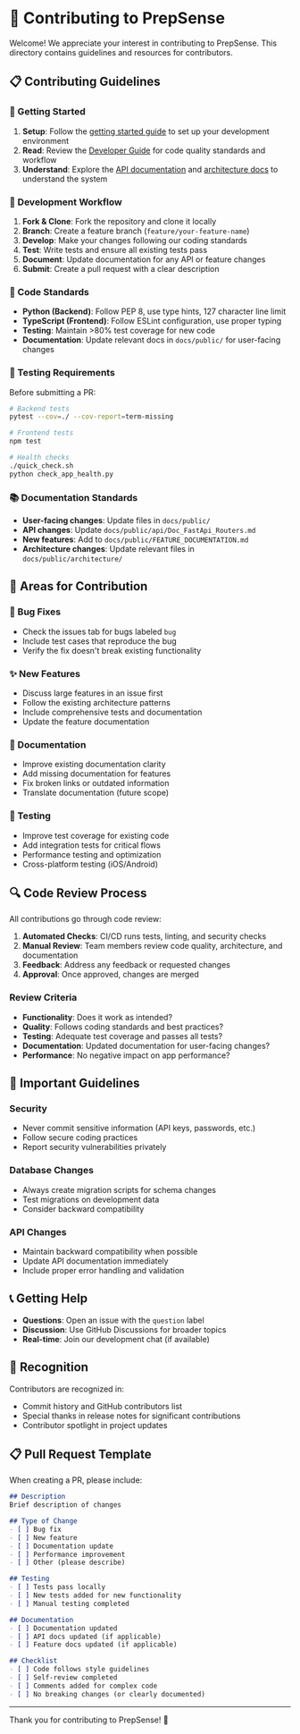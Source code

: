 # 🤝 Contributing to PrepSense

Welcome! We appreciate your interest in contributing to PrepSense. This directory contains guidelines and resources for contributors.

## 📋 Contributing Guidelines

### 🚀 Getting Started
1. **Setup**: Follow the [getting started guide](../getting-started/) to set up your development environment
2. **Read**: Review the [Developer Guide](./DEVELOPER_GUIDE.md) for code quality standards and workflow
3. **Understand**: Explore the [API documentation](../api/) and [architecture docs](../architecture/) to understand the system

### 🔄 Development Workflow

1. **Fork & Clone**: Fork the repository and clone it locally
2. **Branch**: Create a feature branch (`feature/your-feature-name`)
3. **Develop**: Make your changes following our coding standards
4. **Test**: Write tests and ensure all existing tests pass
5. **Document**: Update documentation for any API or feature changes
6. **Submit**: Create a pull request with a clear description

### 📝 Code Standards

- **Python (Backend)**: Follow PEP 8, use type hints, 127 character line limit
- **TypeScript (Frontend)**: Follow ESLint configuration, use proper typing
- **Testing**: Maintain >80% test coverage for new code
- **Documentation**: Update relevant docs in `docs/public/` for user-facing changes

### 🧪 Testing Requirements

Before submitting a PR:
```bash
# Backend tests
pytest --cov=./ --cov-report=term-missing

# Frontend tests  
npm test

# Health checks
./quick_check.sh
python check_app_health.py
```

### 📚 Documentation Standards

- **User-facing changes**: Update files in `docs/public/`
- **API changes**: Update `docs/public/api/Doc_FastApi_Routers.md`
- **New features**: Add to `docs/public/FEATURE_DOCUMENTATION.md`
- **Architecture changes**: Update relevant files in `docs/public/architecture/`

## 🎯 Areas for Contribution

### 🐛 Bug Fixes
- Check the issues tab for bugs labeled `bug`
- Include test cases that reproduce the bug
- Verify the fix doesn't break existing functionality

### ✨ New Features
- Discuss large features in an issue first
- Follow the existing architecture patterns
- Include comprehensive tests and documentation
- Update the feature documentation

### 📖 Documentation
- Improve existing documentation clarity
- Add missing documentation for features
- Fix broken links or outdated information
- Translate documentation (future scope)

### 🧪 Testing
- Improve test coverage for existing code
- Add integration tests for critical flows
- Performance testing and optimization
- Cross-platform testing (iOS/Android)

## 🔍 Code Review Process

All contributions go through code review:

1. **Automated Checks**: CI/CD runs tests, linting, and security checks
2. **Manual Review**: Team members review code quality, architecture, and documentation
3. **Feedback**: Address any feedback or requested changes
4. **Approval**: Once approved, changes are merged

### Review Criteria
- **Functionality**: Does it work as intended?
- **Quality**: Follows coding standards and best practices?
- **Testing**: Adequate test coverage and passes all tests?
- **Documentation**: Updated documentation for user-facing changes?
- **Performance**: No negative impact on app performance?

## 🚨 Important Guidelines

### Security
- Never commit sensitive information (API keys, passwords, etc.)
- Follow secure coding practices
- Report security vulnerabilities privately

### Database Changes
- Always create migration scripts for schema changes
- Test migrations on development data
- Consider backward compatibility

### API Changes
- Maintain backward compatibility when possible
- Update API documentation immediately
- Include proper error handling and validation

## 📞 Getting Help

- **Questions**: Open an issue with the `question` label
- **Discussion**: Use GitHub Discussions for broader topics
- **Real-time**: Join our development chat (if available)

## 🎉 Recognition

Contributors are recognized in:
- Commit history and GitHub contributors list
- Special thanks in release notes for significant contributions
- Contributor spotlight in project updates

## 📋 Pull Request Template

When creating a PR, please include:

```markdown
## Description
Brief description of changes

## Type of Change
- [ ] Bug fix
- [ ] New feature  
- [ ] Documentation update
- [ ] Performance improvement
- [ ] Other (please describe)

## Testing
- [ ] Tests pass locally
- [ ] New tests added for new functionality
- [ ] Manual testing completed

## Documentation
- [ ] Documentation updated
- [ ] API docs updated (if applicable)
- [ ] Feature docs updated (if applicable)

## Checklist
- [ ] Code follows style guidelines
- [ ] Self-review completed
- [ ] Comments added for complex code
- [ ] No breaking changes (or clearly documented)
```

---

Thank you for contributing to PrepSense! 🎉